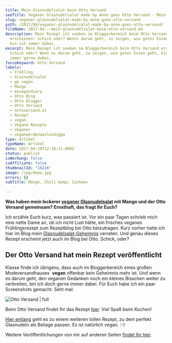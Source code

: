 ```yaml
---
title: Mein Glasnudelsalat beim Otto Versand
seoTitle: Veganer Glasnudelsalat made by Anne goes Otto Versand - Mein Rezept bei Otto
slug: veganer-glasnudelsalat-made-by-anne-goes-otto-versand
path: /2017/04/veganer-glasnudelsalat-made-by-anne-goes-otto-versand/
fileName: 2017-04---mein-glasnudelsalat-beim-otto-versand.md
description: Mein Rezept ist soeben im Bloggerbereich beim Otto Versand
  erschienen! Schick oder? Wenns darum geht, zu zeigen, wie gutes Essen geht,
  bin ich immer dabei.
excerpt: Mein Rezept ist soeben im Bloggerbereich beim Otto Versand erschienen!
  Schick oder? Wenn es darum geht, zu zeigen, wie gutes Essen geht, bin ich
  immer gerne dabei.
focusKeyword: Otto Versand
labels:
  - Frühling
  - Glasnudelsalat
  - go vegan
  - Mango
  - myvegandiary
  - Otto Blog
  - Otto Blogger
  - Otto Versand
  - ottoversand.at
  - Rezept
  - vegan
  - Vegane Rezepte
  - Veganer
  - veganwerdenwaslosdigga
type: Artikel
typeName: Artikel
date: 2017-04-19T12:18:11.000Z
status: publish
isWerbung: false
isAffiliate: false
thumbnailId: "16216"
image: /img/demo.jpg
errors: {}
subTitle: Mango, Chili &amp; Cashews
  
---
```


**Was haben mein leckerer
[veganer Glasnudelsalat](/2017/03/glasnudelsalat-mit-mango-vegan/) mit Mango und
der Otto Versand gemeinsam? Ernsthaft, das fragt Ihr Euch?**

Ich erzähle Euch kurz, was passiert ist. Vor ein paar Tagen schrieb mich eine
nette Dame an, ob ich nicht Lust hätte, ein frisches veganes Frühlingsrezept zum
Rezeptblog bei Otto beizutragen. Kurz vorher hatte ich hier im Blog mein
[Glasnudelsalat-Geheimnis](/2017/03/glasnudelsalat-mit-mango-vegan/) verraten.
Und genau dieses Rezept erscheint jetzt auch im Blog bei Otto. Schick, oder?

## Der Otto Versand hat mein Rezept veröffentlicht

Klasse finde ich übrigens, dass auch im Bloggerbereich eines großen
Modeversandhauses  **vegan** offenbar kein Geheimnis mehr ist. Und wenn es darum
geht, den veganen Gedanken noch ein kleines Bisschen weiter zu verbreiten, bin
ich doch gerne immer dabei. Für Euch habe ich ein paar Screenshots gemacht. Seht
mal:

![Otto Versand | full](http://cardamonchai.com/wp-content/uploads/2017/04/Bildschirmfoto-2017-04-19-um-15.00.06.png)

Beim Otto Versand findet Ihr das Rezept
[hier](http://www.ottoversand.at/magazin/fruehlingsleichte-rezepte/#vegan). Viel
Spaß beim Kochen!

[Hier entlang](/2016/01/seitan-a-la-herzmann/) geht es zu einem weiteren tollen
Rezept, zu dem perfekt Glasnudeln als Beilage passen. Es ist natürlich vegan.
:-)

Weitere Veröffentlichungen von mir auf anderen Seiten
[findet Ihr hier](/andere-blogs/).

  